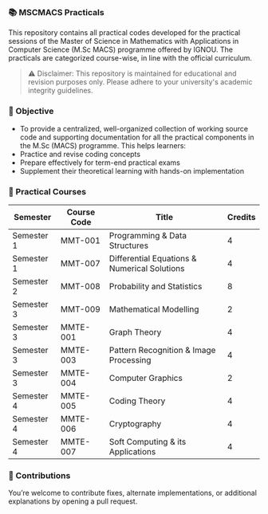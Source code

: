 ### 📚 MSCMACS Practicals
This repository contains all practical codes developed for the practical sessions of the Master of Science in Mathematics with Applications in Computer Science (M.Sc MACS) programme offered by IGNOU. The practicals are categorized course-wise, in line with the official curriculum.

> ⚠️ Disclaimer: This repository is maintained for educational and revision purposes only. Please adhere to your university's academic integrity guidelines.

### 🎯 Objective
* To provide a centralized, well-organized collection of working source code and supporting documentation for all the practical components in the M.Sc (MACS) programme. This helps learners:
* Practice and revise coding concepts
* Prepare effectively for term-end practical exams
* Supplement their theoretical learning with hands-on implementation

### 🧪 Practical Courses

| Semester   | Course Code | Title                                        | Credits |
| ---------- | ----------- | -------------------------------------------- | ------- |
| Semester 1 | MMT-001     | Programming & Data Structures                | 4       |
| Semester 1 | MMT-007     | Differential Equations & Numerical Solutions | 4       |
| Semester 2 | MMT-008     | Probability and Statistics                   | 8       |
| Semester 3 | MMT-009     | Mathematical Modelling                       | 2       |
| Semester 3 | MMTE-001    | Graph Theory                                 | 4       |
| Semester 3 | MMTE-003    | Pattern Recognition & Image Processing       | 4       |
| Semester 3 | MMTE-004    | Computer Graphics                            | 2       |
| Semester 4 | MMTE-005    | Coding Theory                                | 4       |
| Semester 4 | MMTE-006    | Cryptography                                 | 4       |
| Semester 4 | MMTE-007    | Soft Computing & its Applications            | 4       |


### 🤝 Contributions
You’re welcome to contribute fixes, alternate implementations, or additional explanations by opening a pull request.
